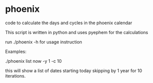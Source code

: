 # phoenix
code to calculate the days and cycles in the phoenix calendar

This script is written in python and uses pyephem for the calculations

run ./phoenix -h for usage instruction

Examples:

./phoenix list now -y 1 -c 10

this will show a list of dates starting today skipping by 1 year for 10 iterations.
